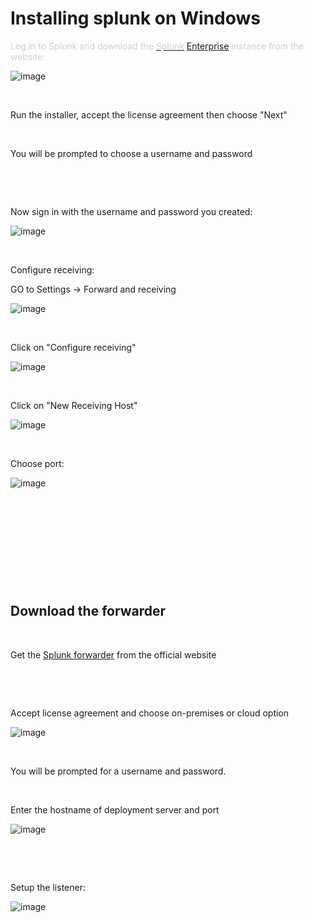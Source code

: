
# Installing splunk on Windows

<span style="color: #d4d0ca;">Log in to</span> <span style="color: #d4d0ca;">Splunk</span> <span style="color: #d4d0ca;">and download the</span> [<span style="color: #d4d0ca;">Splunk</span>](https://www.splunk.com/en_us/download/splunk-enterprise.html?locale=en_us) <span style="color: #d4d0ca;">[Enterprise](https://www.splunk.com/en_us/download/splunk-enterprise.html?locale=en_us) instance from the website:</span>

![image](https://github.com/user-attachments/assets/cf218415-1a16-4988-b32d-e542c2ac0643)

&nbsp;

Run the installer, accept the license agreement then choose "Next"

&nbsp;

You will be prompted to choose a username and password

&nbsp;

&nbsp;

Now sign in with the username and password you created:

![image](https://github.com/user-attachments/assets/b275bc29-31d3-475a-a3d5-55011f96da70)

&nbsp;

Configure receiving:

GO to Settings -> Forward and receiving

![image](https://github.com/user-attachments/assets/7df3900f-1712-405a-8fbb-757a38c0e4ed)

&nbsp;

Click on "Configure receiving"

![image](https://github.com/user-attachments/assets/81a2d991-5411-44fe-b2cc-b9188b56f19f)

&nbsp;

Click on "New Receiving Host"

![image](https://github.com/user-attachments/assets/a820f6e6-2ecb-4847-87e0-335226d3705b)

&nbsp;

Choose port:

![image](https://github.com/user-attachments/assets/a822afa8-0d33-47a6-9202-73e992a9cdcd)

&nbsp;

&nbsp;

&nbsp;

&nbsp;

&nbsp;

## Download the forwarder

&nbsp;

Get the [Splunk forwarder](https://www.splunk.com/en_us/download/universal-forwarder.html) from the official website

&nbsp;

&nbsp;

Accept license agreement and choose on-premises or cloud option

![image](https://github.com/user-attachments/assets/81ceb824-e363-4d00-bb1e-0b616a7c6782)

&nbsp;

You will be prompted for a username and password.

&nbsp;

Enter the hostname of deployment server and port 

![image](https://github.com/user-attachments/assets/40348666-7df4-4405-9b74-ce78e9dc6f3b)

&nbsp;

&nbsp;

Setup the listener:

![image](https://github.com/user-attachments/assets/dea0ec53-9357-4252-9e79-c837b0c50ca8)
